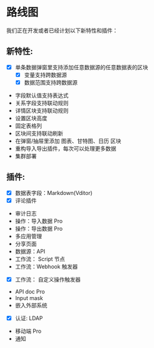# 路线图

我们正在开发或者已经计划以下新特性和插件：

## 新特性:

- [x] 单条数据弹窗里支持添加任意数据源的任意数据表的区块
  - [x] 变量支持跨数据源
  - [x] 数据范围支持跨数据源
- 字段默认值支持表达式
- 关系字段支持联动规则
- 详情区块支持联动规则
- 设置区块高度
- 固定表格列
- 区块间支持联动刷新
- 在弹窗/抽屉里添加 图表、甘特图、日历 区块
- 重构导入导出插件，每次可以处理更多数据
- 集群部署
  
## 插件:

- [x] 数据表字段：Markdown(Vditor)
- [x] 评论插件
- 审计日志
- 操作：导入数据 Pro
- 操作：导出数据 Pro
- 多应用管理
- 分享页面
- 数据源：API
- 工作流： Script 节点
- 工作流：Webhook 触发器
- [x] 工作流： 自定义操作触发器
- API doc Pro
- Input mask
- 嵌入外部系统
- [x] 认证: LDAP
- 移动端 Pro
- 通知
